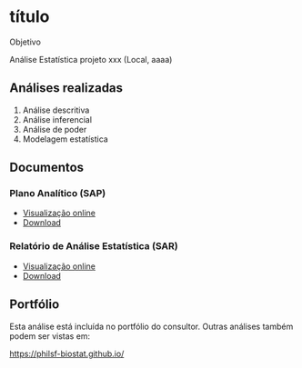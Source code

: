 <!-- Instruções -->

<!-- - substituir xxx pelo código do relatório -->
<!-- - v01: substituir mmm01/mmm02 pela milestone -->
<!-- - v02: substituir ppp01/ppp02 pelo projeto -->
<!-- - Remover esse bloco -->

# título

Objetivo

Análise Estatística projeto xxx (Local, aaaa)

## Análises realizadas

1. Análise descritiva
1. Análise inferencial
1. Análise de poder
1. Modelagem estatística

## Documentos

### Plano Analítico (SAP)

<!-- - [Visualização online][sapviz-v02] -->
<!-- - [Download][sappdf-v02] -->

- [Visualização online][sapviz-v01]
- [Download][sappdf-v01]

### Relatório de Análise Estatística (SAR)

<!-- - [Visualização online][reportviz-v02] -->
<!-- - [Download][pdf-v02] -->

- [Visualização online][reportviz-v01]
- [Download][pdf-v01]

## Portfólio

Esta análise está incluída no portfólio do consultor.
Outras análises também podem ser vistas em:

https://philsf-biostat.github.io/

<!-- --- -->

[sapviz-v01]: report/SAP_xxx-v01.md
[sappdf-v01]: report/SAP_xxx-v01.pdf?raw=true
[sapviz-v02]: report/SAP_xxx-v02.md
[sappdf-v02]: report/SAP_xxx-v02.pdf?raw=true

[docx-v01]: report/xxx-v01.docx?raw=true
[pdf-v01]: report/xxx-v01.pdf?raw=true
[docx-v02]: report/xxx-v02.docx?raw=true
[pdf-v02]: report/xxx-v02.pdf?raw=true

[releases]: https://github.com/philsf-biostat/xxx/releases/
[milestone-v01]: https://github.com/philsf-biostat/xxx/milestone/mmm01
[reportviz-v01]: report/xxx-v01.md
[v01-project]: https://github.com/philsf-biostat/xxx/projects/ppp01
[milestone-v02]: https://github.com/philsf-biostat/xxx/milestone/mmm02
[reportviz-v02]: report/xxx-v02.md
[v02-project]: https://github.com/philsf-biostat/xxx/projects/ppp02
